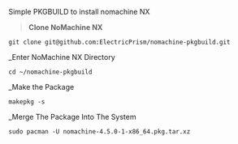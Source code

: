 Simple PKGBUILD to install nomachine NX

>**Clone NoMachine NX**
```
git clone git@github.com:ElectricPrism/nomachine-pkgbuild.git
```

_Enter NoMachine NX Directory
```
cd ~/nomachine-pkgbuild
```

_Make the Package
```
makepkg -s
```

_Merge The Package Into The System
```
sudo pacman -U nomachine-4.5.0-1-x86_64.pkg.tar.xz
```
